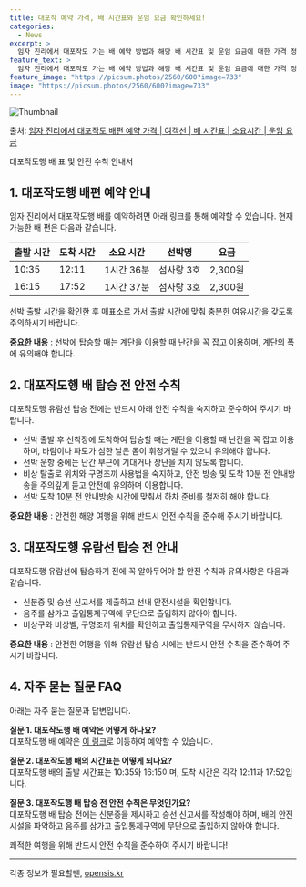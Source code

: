 ```yaml
---
title: 대포작 예약 가격, 배 시간표와 운임 요금 확인하세요!
categories:
  - News
excerpt: >
  임자 진리에서 대포작도 가는 배 예약 방법과 해당 배 시간표 및 운임 요금에 대한 가격 정보를 안내 드리겠습니다. 안전하고 재밋는 대포작도행 여행을 위해 아래 정보 참고하시기 바랍니다. 대포작도행 배편 예약하기 👈 클릭임자 진리에서 대포작도행 배 시간표출발 시간도착 시간소요 시간선박명요금10:3512:111시간 36분섬사랑 3호2,300원16:1517:521시간 37분섬사랑 3호2,300원대포작도행 배편 예약하기 👈 클릭임자 진리에서 대포작도행 여객선 탑승 시 이용수칙임자 진리에서 대포작도행 배 출항시간을 확인하고 출항 시간에 맞춰 매표소로 가서 충분한 여유시간을 갖도록 합니다. 중요한 내용: 선박에 탑승할 때는 계단을 이용할 때 난간을 꼭 잡고 이용하며, 계단의 폭에 유의해야 합니다. 1) 선박이 출발..
feature_text: >
  임자 진리에서 대포작도 가는 배 예약 방법과 해당 배 시간표 및 운임 요금에 대한 가격 정보를 안내 드리겠습니다. 안전하고 재밋는 대포작도행 여행을 위해 아래 정보 참고하시기 바랍니다. 대포작도행 배편 예약하기 👈 클릭임자 진리에서 대포작도행 배 시간표출발 시간도착 시간소요 시간선박명요금10:3512:111시간 36분섬사랑 3호2,300원16:1517:521시간 37분섬사랑 3호2,300원대포작도행 배편 예약하기 👈 클릭임자 진리에서 대포작도행 여객선 탑승 시 이용수칙임자 진리에서 대포작도행 배 출항시간을 확인하고 출항 시간에 맞춰 매표소로 가서 충분한 여유시간을 갖도록 합니다. 중요한 내용: 선박에 탑승할 때는 계단을 이용할 때 난간을 꼭 잡고 이용하며, 계단의 폭에 유의해야 합니다. 1) 선박이 출발..
feature_image: "https://picsum.photos/2560/600?image=733"
image: "https://picsum.photos/2560/600?image=733"
---
```


![Thumbnail](https://img1.daumcdn.net/thumb/R800x0/?scode=mtistory2&fname=https%3A%2F%2Fblog.kakaocdn.net%2Fdn%2FAsWWA%2FbtsHDLsiaWQ%2F7nVKvQWfZmHbrXZGlcvI01%2Fimg.webp)

<p>출처: <a href="https://opensis.kr/entry/%EC%9E%84%EC%9E%90-%EC%A7%84%EB%A6%AC%EC%97%90%EC%84%9C-%EB%8C%80%ED%8F%AC%EC%9E%91%EB%8F%84-%EB%B0%B0%ED%8E%B8-%EC%98%88%EC%95%BD-%EA%B0%80%EA%B2%A9-%EC%97%AC%EA%B0%9D%EC%84%A0-%EB%B0%B0-%EC%8B%9C%EA%B0%84%ED%91%9C-%EC%86%8C%EC%9A%94%EC%8B%9C%EA%B0%84-%EC%9A%B4%EC%9E%84-%EC%9A%94%EA%B8%88" rel="dofollow">임자 진리에서 대포작도 배편 예약 가격 | 여객선 | 배 시간표 | 소요시간 | 운임 요금</a> </p>

대포작도행 배 표 및 안전 수칙 안내서

## 1\. 대포작도행 배편 예약 안내

임자 진리에서 대포작도행 배를 예약하려면 아래 링크를 통해 예약할 수 있습니다. 현재 가능한 배 편은 다음과 같습니다.

**출발 시간** | **도착 시간** | **소요 시간** | **선박명** | **요금**  
---|---|---|---|---  
10:35 | 12:11 | 1시간 36분 | 섬사랑 3호 | 2,300원  
16:15 | 17:52 | 1시간 37분 | 섬사랑 3호 | 2,300원  
  
선박 출발 시간을 확인한 후 매표소로 가서 출발 시간에 맞춰 충분한 여유시간을 갖도록 주의하시기 바랍니다.

**중요한 내용** : 선박에 탑승할 때는 계단을 이용할 때 난간을 꼭 잡고 이용하며, 계단의 폭에 유의해야 합니다.

## 2\. 대포작도행 배 탑승 전 안전 수칙

대포작도행 유람선 탑승 전에는 반드시 아래 안전 수칙을 숙지하고 준수하여 주시기 바랍니다.

  * 선박 출발 후 선착장에 도착하여 탑승할 때는 계단을 이용할 때 난간을 꼭 잡고 이용하며, 바람이나 파도가 심한 날은 몸이 휘청거릴 수 있으니 유의해야 합니다.
  * 선박 운항 중에는 난간 부근에 기대거나 장난을 치지 않도록 합니다.
  * 비상 탈출로 위치와 구명조끼 사용법을 숙지하고, 안전 방송 및 도착 10분 전 안내방송을 주의깊게 듣고 안전에 유의하며 이용합니다.
  * 선박 도착 10분 전 안내방송 시간에 맞춰서 하차 준비를 철저히 해야 합니다.

**중요한 내용** : 안전한 해양 여행을 위해 반드시 안전 수칙을 준수해 주시기 바랍니다.

## 3\. 대포작도행 유람선 탑승 전 안내

대포작도행 유람선에 탑승하기 전에 꼭 알아두어야 할 안전 수칙과 유의사항은 다음과 같습니다.

  * 신분증 및 승선 신고서를 제출하고 선내 안전시설을 확인합니다.
  * 음주를 삼가고 출입통제구역에 무단으로 출입하지 않아야 합니다.
  * 비상구와 비상벨, 구명조끼 위치를 확인하고 출입통제구역을 무시하지 않습니다.

**중요한 내용** : 안전한 여행을 위해 유람선 탑승 시에는 반드시 안전 수칙을 준수하여 주시기 바랍니다.

## 4\. 자주 묻는 질문 FAQ

아래는 자주 묻는 질문과 답변입니다.

**질문 1. 대포작도행 배 예약은 어떻게 하나요?**  
대포작도행 배 예약은 [이 링크](예약링크)로 이동하여 예약할 수 있습니다.

**질문 2. 대포작도행 배의 시간표는 어떻게 되나요?**  
대포작도행 배의 출발 시간표는 10:35와 16:15이며, 도착 시간은 각각 12:11과 17:52입니다.

**질문 3. 대포작도행 배 탑승 전 안전 수칙은 무엇인가요?**  
대포작도행 배 탑승 전에는 신분증을 제시하고 승선 신고서를 작성해야 하며, 배의 안전시설을 파악하고 음주를 삼가고 출입통제구역에 무단으로
출입하지 않아야 합니다.

쾌적한 여행을 위해 반드시 안전 수칙을 준수하여 주시기 바랍니다!

* * *

 

각종 정보가 필요할땐, <a href="https://opensis.kr" rel="dofollow">opensis.kr</a>


